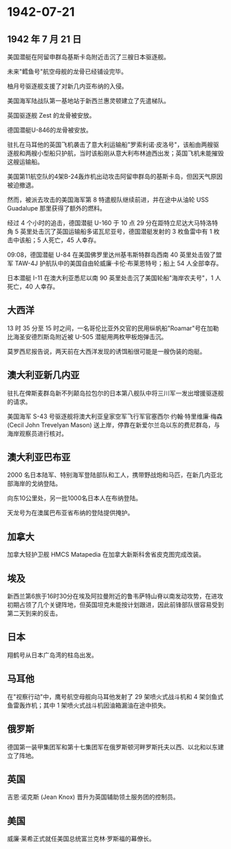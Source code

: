 # 1942-07-21

## 1942 年 7 月 21 日

美国潜艇在阿留申群岛基斯卡岛附近击沉了三艘日本驱逐舰。

未来"鳕鱼号"航空母舰的龙骨已经铺设完毕。

柚月号驱逐舰支援了对新几内亚布纳的入侵。

美国海军陆战队第一基地站于新西兰惠灵顿建立了先遣梯队。

英国驱逐舰 Zest 的龙骨被安放。

德国潜艇U-846的龙骨被安放。

驻扎在马耳他的英国飞机袭击了意大利运输船"罗索利诺·皮洛号"，该船由两艘驱逐舰和两艘小型船只护航，当时该船刚从意大利布林迪西出发；英国飞机未能摧毁这艘运输船。

美国第11航空队的4架B-24轰炸机出动攻击阿留申群岛的基斯卡岛，但因天气原因被迫撤退。

然而，被派去攻击的美国海军第 8 特遣舰队继续前进，并在途中从油轮 USS
Guadalupe 那里获得了额外的燃料。

经过 4 个小时的追击，德国潜艇 U-160 于 10 点 29
分在距特立尼达大马特洛特角 5
英里处击沉了英国运输船多诺瓦尼亚号，德国潜艇发射的 3 枚鱼雷中有 1
枚击中该船；5 人死亡，45 人幸存。

09:08，德国潜艇 U-84 在美国佛罗里达州基韦斯特群岛西南 40
英里处击毁了盟军 TAW-4J 护航队中的美国自由轮威廉·卡伦·布莱恩特号；船上
54 人全部幸存。

日本潜艇 I-11 在澳大利亚悉尼以南 90 英里处击沉了美国轮船"海岸农夫号"，1
人死亡，40 人幸存。

## 大西洋

13 时 35 分至 15
时之间，一名哥伦比亚外交官的民用纵帆船"Roamar"号在加勒比海圣安德烈斯岛附近被
U-505 潜艇用两枚甲板炮弹击沉。

莫罗西尼报告说，两天前在大西洋发现的诱饵船很可能是一艘伪装的炮艇。

## 澳大利亚新几内亚

驻扎在俾斯麦群岛新不列颠岛拉包尔的日本第八舰队中将三川军一发出增援驱逐舰的请求。

美国海军 S-43
号驱逐舰将澳大利亚皇家空军飞行军官塞西尔·约翰·特里维廉·梅森 (Cecil John
Trevelyan Mason)
送上岸，停靠在新爱尔兰岛以东的费尼群岛，与海岸观察员进行核对。

## 澳大利亚巴布亚

2000
名日本陆军、特别海军登陆部队和工人，携带野战炮和马匹，在新几内亚北部海岸的戈纳登陆。

向东10公里处，另一批1000名日本人在布纳登陆。

天龙号为在澳属巴布亚省布纳的登陆提供掩护。

## 加拿大

加拿大轻护卫舰 HMCS Matapedia 在加拿大新斯科舍省皮克图完成改装。

## 埃及

新西兰第6旅于16时30分在埃及阿拉曼附近的鲁韦萨特山脊以南发动攻势，在进攻初期占领了几个关键阵地，但英国坦克未能按计划跟进，因此前锋部队很容易受到第二天到来的反击。

## 日本

翔鹤号从日本广岛湾的柱岛出发。

## 马耳他

在"视察行动"中，鹰号航空母舰向马耳他发射了 29 架喷火式战斗机和 4
架剑鱼式鱼雷轰炸机；其中 1 架喷火式战斗机因油箱漏油在途中损失。

## 俄罗斯

德国第一装甲集团军和第十七集团军在俄罗斯顿河畔罗斯托夫以西、以北和以东建立了阵地。

## 英国

吉恩·诺克斯 (Jean Knox) 晋升为英国辅助领土服务团的控制员。

## 美国

威廉·莱希正式就任美国总统富兰克林·罗斯福的幕僚长。

